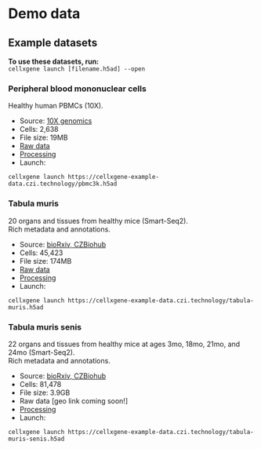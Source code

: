 # Demo data

## Example datasets

**To use these datasets, run:**  
 `cellxgene launch [filename.h5ad] --open`

### Peripheral blood mononuclear cells

Healthy human PBMCs \(10X\).

* Source: [10X genomics](https://support.10xgenomics.com/single-cell-gene-expression/datasets/1.1.0/pbmc3k)
* Cells: 2,638
* File size: 19MB
* [Raw data](http://cf.10xgenomics.com/samples/cell-exp/1.1.0/pbmc3k/pbmc3k_filtered_gene_bc_matrices.tar.gz)
* [Processing](https://github.com/chanzuckerberg/cellxgene-vignettes/blob/master/dataset-processing/pbmc3k-processing.ipynb)
* Launch:

```text
cellxgene launch https://cellxgene-example-data.czi.technology/pbmc3k.h5ad
```

### Tabula muris

20 organs and tissues from healthy mice \(Smart-Seq2\).  
 Rich metadata and annotations.

* Source: [bioRxiv, CZBiohub](https://www.biorxiv.org/content/10.1101/237446v2)
* Cells: 45,423
* File size: 174MB
* [Raw data](https://figshare.com/projects/Tabula_Muris_Transcriptomic_characterization_of_20_organs_and_tissues_from_Mus_musculus_at_single_cell_resolution/27733)
* [Processing](https://github.com/chanzuckerberg/cellxgene-vignettes/blob/master/dataset-processing/tabula-muris-processing.ipynb)
* Launch:

```text
cellxgene launch https://cellxgene-example-data.czi.technology/tabula-muris.h5ad
```

### Tabula muris senis

22 organs and tissues from healthy mice at ages 3mo, 18mo, 21mo, and 24mo \(Smart-Seq2\).  
 Rich metadata and annotations.

* Source: [bioRxiv, CZBiohub](https://www.biorxiv.org/content/10.1101/661728v1)
* Cells: 81,478
* File size: 3.9GB
* Raw data \[geo link coming soon!\]
* [Processing](https://www.biorxiv.org/content/10.1101/661728v1)
* Launch:

```text
cellxgene launch https://cellxgene-example-data.czi.technology/tabula-muris-senis.h5ad
```

